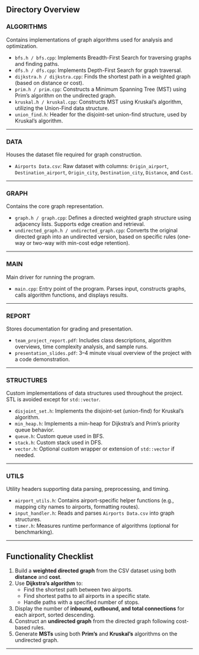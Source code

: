 ## Directory Overview

### ALGORITHMS
Contains implementations of graph algorithms used for analysis and optimization.

- `bfs.h / bfs.cpp`: Implements Breadth-First Search for traversing graphs and finding paths.
- `dfs.h / dfs.cpp`: Implements Depth-First Search for graph traversal.
- `dijkstra.h / dijkstra.cpp`: Finds the shortest path in a weighted graph (based on distance or cost).
- `prim.h / prim.cpp`: Constructs a Minimum Spanning Tree (MST) using Prim’s algorithm on the undirected graph.
- `kruskal.h / kruskal.cpp`: Constructs MST using Kruskal’s algorithm, utilizing the Union-Find data structure.
- `union_find.h`: Header for the disjoint-set union-find structure, used by Kruskal’s algorithm.

---

### DATA
Houses the dataset file required for graph construction.

- `Airports Data.csv`: Raw dataset with columns: `Origin_airport`, `Destination_airport`, `Origin_city`, `Destination_city`, `Distance`, and `Cost`.

---

### GRAPH
Contains the core graph representation.

- `graph.h / graph.cpp`: Defines a directed weighted graph structure using adjacency lists. Supports edge creation and retrieval.
- `undirected_graph.h / undirected_graph.cpp`: Converts the original directed graph into an undirected version, based on specific rules (one-way or two-way with min-cost edge retention).

---

### MAIN
Main driver for running the program.

- `main.cpp`: Entry point of the program. Parses input, constructs graphs, calls algorithm functions, and displays results.

---

### REPORT
Stores documentation for grading and presentation.

- `team_project_report.pdf`: Includes class descriptions, algorithm overviews, time complexity analysis, and sample runs.
- `presentation_slides.pdf`: 3–4 minute visual overview of the project with a code demonstration.

---

### STRUCTURES
Custom implementations of data structures used throughout the project. STL is avoided except for `std::vector`.

- `disjoint_set.h`: Implements the disjoint-set (union-find) for Kruskal’s algorithm.
- `min_heap.h`: Implements a min-heap for Dijkstra’s and Prim’s priority queue behavior.
- `queue.h`: Custom queue used in BFS.
- `stack.h`: Custom stack used in DFS.
- `vector.h`: Optional custom wrapper or extension of `std::vector` if needed.

---

### UTILS
Utility headers supporting data parsing, preprocessing, and timing.

- `airport_utils.h`: Contains airport-specific helper functions (e.g., mapping city names to airports, formatting routes).
- `input_handler.h`: Reads and parses `Airports Data.csv` into graph structures.
- `timer.h`: Measures runtime performance of algorithms (optional for benchmarking).

---

## Functionality Checklist

1. Build a **weighted directed graph** from the CSV dataset using both **distance** and **cost**.
2. Use **Dijkstra’s algorithm** to:
   - Find the shortest path between two airports.
   - Find shortest paths to all airports in a specific state.
   - Handle paths with a specified number of stops.
3. Display the number of **inbound, outbound, and total connections** for each airport, sorted descending.
4. Construct an **undirected graph** from the directed graph following cost-based rules.
5. Generate **MSTs** using both **Prim’s** and **Kruskal’s** algorithms on the undirected graph.

---


